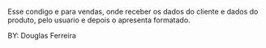 Esse condigo e para vendas,
onde receber os dados do cliente e dados do produto,
pelo usuario e depois o apresenta formatado.

BY: Douglas Ferreira
